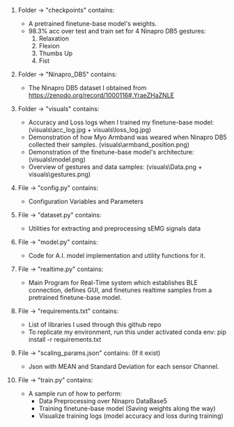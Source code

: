 1. Folder -> "checkpoints" contains:
    - A pretrained finetune-base model's weights.
    - 98.3% acc over test and train set for 4 Ninapro DB5 gestures:
        1. Relaxation
        2. Flexion
        3. Thumbs Up
        4. Fist

2. Folder -> "Ninapro_DB5" contains:
    - The Ninapro DB5 dataset I obtained from https://zenodo.org/record/1000116#.YraeZHaZNLE

3. Folder -> "visuals" contains:
    - Accuracy and Loss logs when I trained my finetune-base model: (visuals\acc_log.jpg + visuals\loss_log.jpg)
    - Demonstration of how Myo Armband was weared when Ninapro DB5 collected their samples. (visuals\armband_position.png)
    - Demonstration of the finetune-base model's architecture: (visuals\model.png)
    - Overview of gestures and data samples: (visuals\Data.png + visuals\gestures.png)

4. File -> "config.py" contains:
    - Configuration Variables and Parameters

5. File -> "dataset.py" contains:
    - Utilities for extracting and preprocessing sEMG signals data

6. File -> "model.py" contains:
    - Code for A.I. model implementation and utility functions for it.

7. File -> "realtime.py" contains:
    - Main Program for Real-Time system which establishes BLE connection,
        defines GUI, and finetunes realtime samples from a pretrained finetune-base model.

8. File -> "requirements.txt" contains:
    - List of libraries I used through this github repo
    - To replicate my environment, run this under activated conda env: pip install -r requirements.txt

9. File -> "scaling_params.json" contains: (If it exist)
    - Json with MEAN and Standard Deviation for each sensor Channel.

10. File -> "train.py" contains:
    - A sample run of how to perform:
        - Data Preprocessing over Ninapro DataBase5
        - Training finetune-base model (Saving weights along the way)
        - Visualize training logs (model accuracy and loss during training)